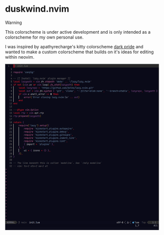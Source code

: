 # duskwind.nvim

> [!WARNING]
> This colorscheme is under active development and is only intended as a colorscheme for my own personal use.

I was inspired by apathyrecharge's kitty colorscheme [dark pride](https://github.com/kovidgoyal/kitty-themes/blob/master/themes/dark_pride.conf) and wanted to make a custom colorscheme that builds on it's ideas for editing within neovim.

![Image of the dark mode of this theme](/assets/duskwind-dark-test01.png)
